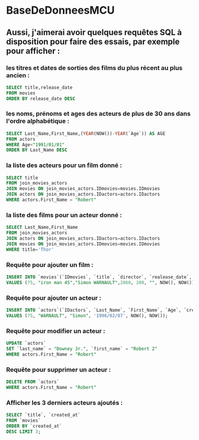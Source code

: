 # BaseDeDonneesMCU

## Aussi, j'aimerai avoir quelques requêtes SQL à disposition pour faire des essais, par exemple pour afficher :

### les titres et dates de sorties des films du plus récent au plus ancien :

```sql
SELECT title,release_date 
FROM movies 
ORDER BY release_date DESC
```

### les noms, prénoms et ages des acteurs de plus de 30 ans dans l'ordre alphabétique :

```sql
SELECT Last_Name,First_Name,(YEAR(NOW())-YEAR(`Age`)) AS AGE 
FROM actors 
WHERE Age<"1991/01/01" 
ORDER BY Last_Name DESC
```

### la liste des acteurs pour un film donné :

```sql
SELECT title 
FROM join_movies_actors 
JOIN movies ON join_movies_actors.IDmovies=movies.IDmovies 
JOIN actors ON join_movies_actors.IDactors=actors.IDactors 
WHERE actors.First_Name = "Robert"
```

### la liste des films pour un acteur donné :

```sql
SELECT Last_Name,First_Name 
FROM join_movies_actors 
JOIN actors ON join_movies_actors.IDactors=actors.IDactors 
JOIN movies ON join_movies_actors.IDmovies=movies.IDmovies 
WHERE title='Thor'
```

### Requête pour ajouter un film :

```sql
INSERT INTO `movies`(`IDmovies`, `title`, `director`, `realease_date`, `duration`, `created_at`, `updated_at`)
VALUES (75, "iron man 45","Simon WARNAULT",2060, 200, "", NOW(), NOW());
```

### Requête pour ajouter un acteur :

```sql
INSERT INTO `actors`(`IDactors`, `Last_Name`, `First_Name`, `Age`, `created_at`, `updated_at`)
VALUES (75, "WARNAULT", "Simon", '1996/02/07', NOW(), NOW());
```

### Requête pour modifier un acteur :

```sql
UPDATE `actors`
SET `last_name` = "Downey Jr.", `first_name` = "Robert 2"
WHERE actors.First_Name = "Robert"
```

### Requête pour supprimer un acteur :

```sql
DELETE FROM `actors`
WHERE actors.First_Name = "Robert"
```

### Afficher les 3 derniers acteurs ajoutés :

```sql
SELECT `title`, `created_at`
FROM `movies` 
ORDER BY `created_at`
DESC LIMIT 3;
```
